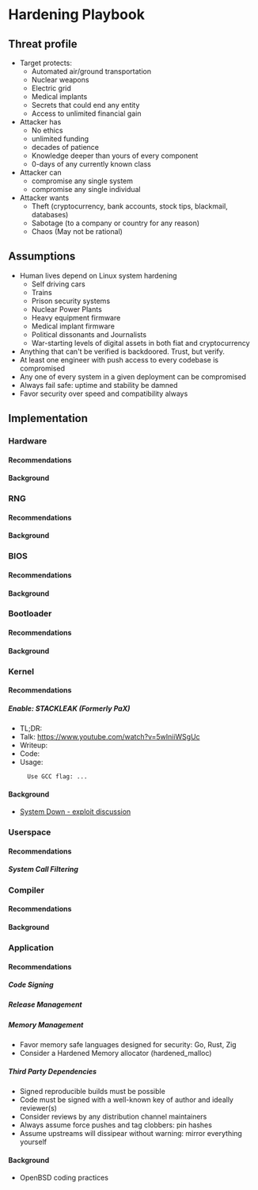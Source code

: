# Hardening Playbook

## Threat profile

* Target protects:
  * Automated air/ground transportation
  * Nuclear weapons
  * Electric grid
  * Medical implants
  * Secrets that could end any entity
  * Access to unlimited financial gain
* Attacker has
  * No ethics
  * unlimited funding
  * decades of patience
  * Knowledge deeper than yours of every component
  * 0-days of any currently known class
* Attacker can
  * compromise any single system
  * compromise any single individual
* Attacker wants
  * Theft (cryptocurrency, bank accounts, stock tips, blackmail, databases)
  * Sabotage (to a company or country for any reason)
  * Chaos (May not be rational)

## Assumptions

* Human lives depend on Linux system hardening
  * Self driving cars
  * Trains
  * Prison security systems
  * Nuclear Power Plants
  * Heavy equipment firmware
  * Medical implant firmware
  * Political dissonants and Journalists
  * War-starting levels of digital assets in both fiat and cryptocurrency
* Anything that can't be verified is backdoored. Trust, but verify.
* At least one engineer with push access to every codebase is compromised
* Any one of every system in a given deployment can be compromised
* Always fail safe: uptime and stability be damned
* Favor security over speed and compatibility always

## Implementation

### Hardware
#### Recommendations
#### Background

### RNG
#### Recommendations
#### Background

### BIOS
#### Recommendations
#### Background

### Bootloader
#### Recommendations
#### Background

### Kernel

#### Recommendations

##### Enable: STACKLEAK (Formerly PaX)
* TL;DR:
* Talk: https://www.youtube.com/watch?v=5wIniiWSgUc
* Writeup:
* Code:
* Usage:
  ```
    Use GCC flag: ...
  ```

#### Background
* [System Down - exploit discussion](https://news.ycombinator.com/item?id=18873530)

### Userspace

#### Recommendations
##### System Call Filtering

### Compiler
#### Recommendations
#### Background

### Application

#### Recommendations

##### Code Signing
##### Release Management

##### Memory Management
* Favor memory safe languages designed for security: Go, Rust, Zig
* Consider a Hardened Memory allocator (hardened_malloc)

##### Third Party Dependencies
* Signed reproducible builds must be possible
* Code must be signed with a well-known key of author and ideally reviewer(s)
* Consider reviews by any distribution channel maintainers
* Always assume force pushes and tag clobbers: pin hashes
* Assume upstreams will dissipear without warning: mirror everything yourself

#### Background
* OpenBSD coding practices
